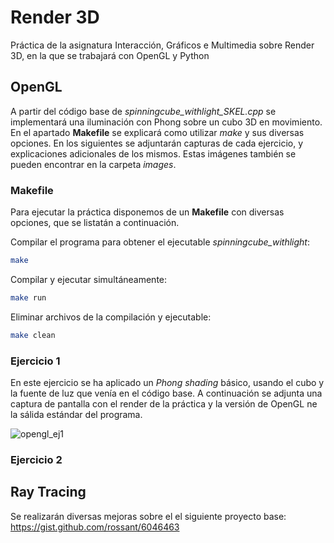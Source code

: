 # Render 3D

Práctica de la asignatura Interacción, Gráficos e Multimedia sobre Render 3D, en la que  se trabajará con OpenGL y Python

## OpenGL

A partir del código base de _spinningcube_withlight_SKEL.cpp_ se implementará una iluminación con Phong sobre un cubo 3D en movimiento. En el apartado **Makefile** se explicará como utilizar _make_ y sus diversas opciones. En los siguientes se adjuntarán capturas de cada ejercicio, y explicaciones adicionales de los mismos. Estas imágenes también se pueden encontrar en la carpeta _images_.

### Makefile

Para ejecutar la práctica disponemos de un **Makefile** con diversas opciones, que se listatán a continuación.

Compilar el programa para obtener el ejecutable  _spinningcube_withlight_:
```sh
make
```

Compilar y ejecutar simultáneamente:
```sh
make run
```

Eliminar archivos de la compilación y ejecutable:
```sh
make clean
```

### Ejercicio 1

En este ejercicio se ha aplicado un _Phong shading_ básico, usando el cubo y la fuente de luz que venía en el código base. A continuación se adjunta una captura de pantalla con el render de la práctica y la versión de OpenGL ne la sálida estándar del programa.

![opengl_ej1](https://github.com/agr17/igm-render-3d/assets/78569753/e3c41baa-656d-4a78-a449-7f999861557d)

### Ejercicio 2

## Ray Tracing

Se realizarán diversas mejoras sobre el el siguiente proyecto base: https://gist.github.com/rossant/6046463
